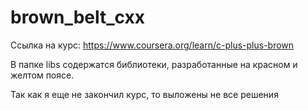 # brown_belt_cxx
Ссылка на курс: https://www.coursera.org/learn/c-plus-plus-brown

В папке libs содержатся библиотеки, разработанные на красном и желтом поясе.

Так как я еще не закончил курс, то выложены не все решения


